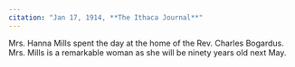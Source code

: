 ```yaml
---
citation: "Jan 17, 1914, **The Ithaca Journal**"
---
```

Mrs. Hanna Mills spent the day at the home of the Rev. Charles Bogardus. Mrs. Mills is a remarkable woman as she will be ninety years old next May.